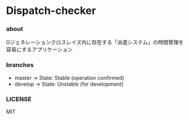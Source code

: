 # Dispatch-checker

### about
Gジェネレーションクロスレイズ内に存在する「派遣システム」の時間管理を  
容易にするアプリケーション

### branches
- master -> State: Stable (operation confirmed)
- develop -> State: Unstable (for development)

### LICENSE
MIT
